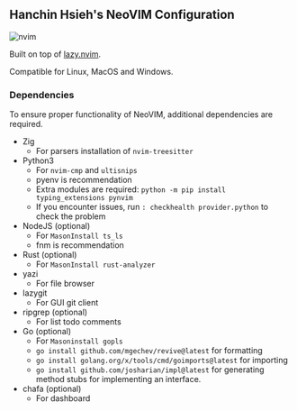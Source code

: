 ## Hanchin Hsieh's NeoVIM Configuration

![nvim](https://github.com/yuchanns/nvim/assets/25029451/0453801d-8f3a-4a37-bcf1-20398b73eb52)

Built on top of [lazy.nvim](https://github.com/folke/lazy.nvim).

Compatible for Linux, MacOS and Windows.

### Dependencies

To ensure proper functionality of NeoVIM, additional dependencies are required.

- Zig
  - For parsers installation of `nvim-treesitter`
- Python3
  - For `nvim-cmp` and `ultisnips`
  - pyenv is recommendation
  - Extra modules are required: `python -m pip install typing_extensions pynvim`
  - If you encounter issues, run `: checkhealth provider.python` to check the problem
- NodeJS (optional)
  - For `MasonInstall ts_ls`
  - fnm is recommendation
- Rust (optional)
  - For `MasonInstall rust-analyzer`
- yazi
  - For file browser
- lazygit
  - For GUI git client
- ripgrep (optional)
  - For list todo comments
- Go (optional)
  - For `Masoninstall gopls`
  - `go install github.com/mgechev/revive@latest` for formatting
  - `go install golang.org/x/tools/cmd/goimports@latest` for importing
  - `go install github.com/josharian/impl@latest` for generating method stubs for implementing an interface.
- chafa (optional)
  - For dashboard

